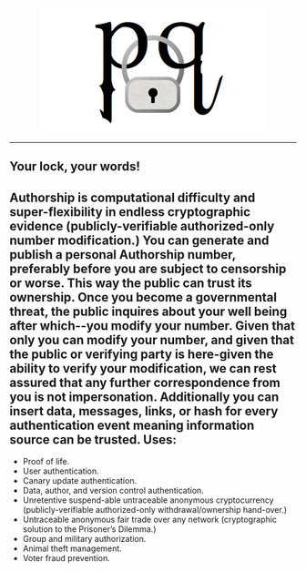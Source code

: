 <p align="center">
  <img src="https://github.com/compromise-evident/Authorship/blob/main/Graphic.png">
</p>

--------------------------------------------------------------------


## Your lock, your words!
Authorship is computational difficulty and super-flexibility in endless
cryptographic evidence (publicly-verifiable authorized-only number modification.)
You can generate and publish a personal Authorship number, preferably before you
are subject to censorship or worse. This way the public can trust its ownership.
Once you become a governmental threat, the public inquires about your well being
after which--you modify your number. Given that only you can modify your number,
and given that the public or verifying party is here-given the ability to verify
your modification,  we can rest assured that any further correspondence from you
is not impersonation. Additionally you can insert data, messages, links, or hash
for every authentication event meaning information source can be trusted. Uses:
--------------------------------------------------------------------------------
 * Proof of life.
 * User authentication.
 * Canary update authentication.
 * Data, author, and version control authentication.
 * Unretentive suspend-able untraceable anonymous cryptocurrency
   (publicly-verifiable authorized-only withdrawal/ownership hand-over.)
 * Untraceable anonymous fair trade over any network
   (cryptographic solution to the Prisoner’s Dilemma.)
 * Group and military authorization.
 * Animal theft management.
 * Voter fraud prevention.

